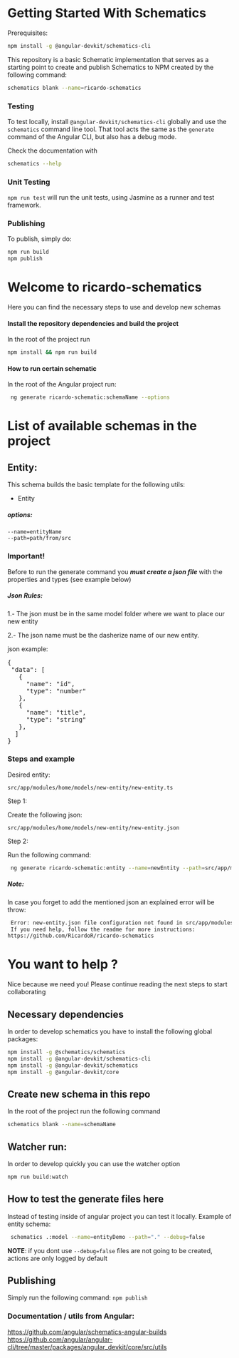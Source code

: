 # Getting Started With Schematics

Prerequisites:

```bash
npm install -g @angular-devkit/schematics-cli
```

This repository is a basic Schematic implementation that serves as a starting point to create and publish Schematics to NPM created by the following command:


```bash
schematics blank --name=ricardo-schematics
```

### Testing

To test locally, install `@angular-devkit/schematics-cli` globally and use the `schematics` command line tool. That tool acts the same as the `generate` command of the Angular CLI, but also has a debug mode.

Check the documentation with

```bash
schematics --help
```

### Unit Testing

`npm run test` will run the unit tests, using Jasmine as a runner and test framework.

### Publishing

To publish, simply do:

```bash
npm run build
npm publish
```

# Welcome to ricardo-schematics

Here you can find the necessary steps to use and develop new schemas

#### Install the repository dependencies and build the project

In the root of the project run

```bash
npm install && npm run build
```

#### How to run certain schematic

In the root of the Angular project run:

```bash
 ng generate ricardo-schematic:schemaName --options
```

# List of available schemas in the project

## Entity:

This schema builds the basic template for the following utils:

- Entity


##### options:

    --name=entityName
    --path=path/from/src

### Important!

Before to run the generate command you **_must create a json file_** with the properties and types (see example below)

##### Json Rules:

1.- The json must be in the same model folder where we want to place our new entity

2.- The json name must be the dasherize name of our new entity.

json example:

<pre>
{
 "data": [
   {
     "name": "id",
     "type": "number"
   },
   {
     "name": "title",
     "type": "string"
   },
  ]
}
</pre>

### Steps and example

Desired entity:

`src/app/modules/home/models/new-entity/new-entity.ts`

Step 1:

Create the following json:

`src/app/modules/home/models/new-entity/new-entity.json`

Step 2:

Run the following command:

```bash
 ng generate ricardo-schematic:entity --name=newEntity --path=src/app/modules/home
```

##### Note:

In case you forget to add the mentioned json an explained error will be throw:

```bash
 Error: new-entity.json file configuration not found in src/app/modules/home/models/new-entity/new-entity.json, please create it.
 If you need help, follow the readme for more instructions:
https://github.com/RicardoR/ricardo-schematics
```

# You want to help ?

Nice because we need you! Please continue reading the next steps to start collaborating

## Necessary dependencies

In order to develop schematics you have to install the following global packages:

```bash
npm install -g @schematics/schematics
npm install -g @angular-devkit/schematics-cli
npm install -g @angular-devkit/schematics
npm install -g @angular-devkit/core
```

## Create new schema in this repo

In the root of the project run the following command

```bash
schematics blank --name=schemaName
```

## Watcher run:

In order to develop quickly you can use the watcher option

```bash
npm run build:watch
```

## How to test the generate files here

Instead of testing inside of angular project you can test it locally.
Example of entity schema:

```bash
 schematics .:model --name=entityDemo --path="." --debug=false
```

**NOTE**: if you dont use `--debug=false` files are not going to be created, actions are only logged by default

## Publishing

Simply run the following command: `npm publish`

### Documentation / utils from Angular:

https://github.com/angular/schematics-angular-builds
https://github.com/angular/angular-cli/tree/master/packages/angular_devkit/core/src/utils
